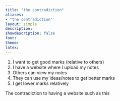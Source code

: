 ```yaml
---
title: "the contradiction"
aliases:
- "the contradiction"
layout: simple
description: 
showdescription: false
font: 
theme: 
latex: 
---
```


1. I want to get good marks (relative to others)
2. I have a website where I upload my notes
3. Others can view my notes
4. They can use my ideas/notes to get better marks
5. I get lower marks relatively

The contradiction to having a website such as this
